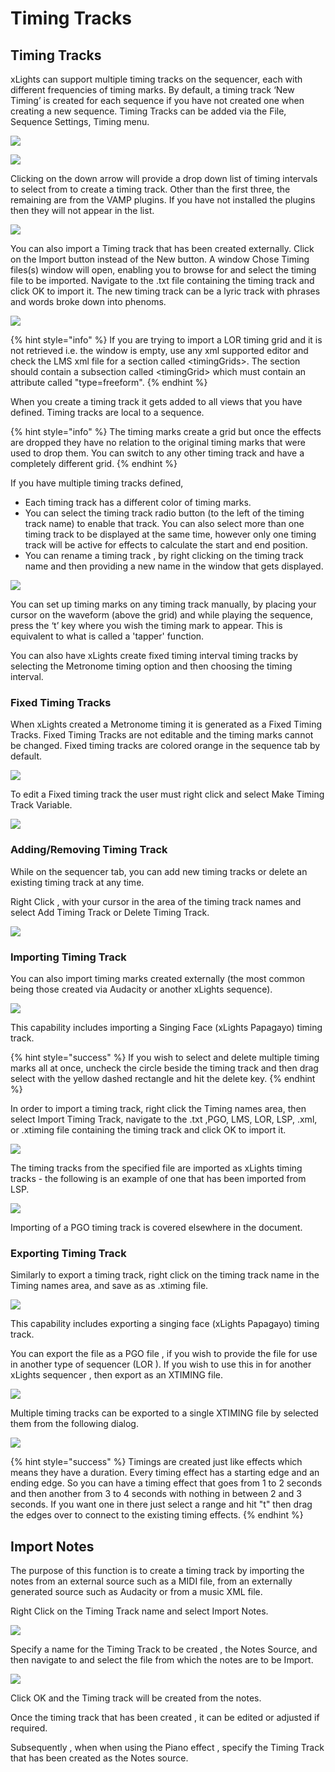 # Timing Tracks

## Timing Tracks

xLights can support multiple timing tracks on the sequencer, each with different frequencies of timing marks. By default, a timing track ‘New Timing’ is created for each sequence if you have not created one when creating a new sequence. Timing Tracks can be added via the File, Sequence Settings, Timing menu.

![](<../../.gitbook/assets/image (174).png>)

![](../../.gitbook/assets/base64295102e85a0ab30.png)

Clicking on the down arrow will provide a drop down list of timing intervals to select from to create a timing track. Other than the first three, the remaining are from the VAMP plugins. If you have not installed the plugins then they will not appear in the list.

![](../../.gitbook/assets/base64ea1a0ac901fc17f8.png)

You can also import a Timing track that has been created externally. Click on the Import button instead of the New button. A window Chose Timing files(s) window will open, enabling you to browse for and select the timing file to be imported. Navigate to the .txt file containing the timing track and click OK to import it. The new timing track can be a lyric track with phrases and words broke down into phenoms.

![](../../.gitbook/assets/base6428a098d66b2ad664.png)

{% hint style="info" %}
If you are trying to import a LOR timing grid and it is not retrieved i.e. the window is empty, use any xml supported editor and check the LMS xml file for a section called \<timingGrids>. The section should contain a subsection called \<timingGrid> which must contain an attribute called "type=freeform".
{% endhint %}

When you create a timing track it gets added to all views that you have defined. Timing tracks are local to a sequence.

{% hint style="info" %}
The timing marks create a grid but once the effects are dropped they have no relation to the original timing marks that were used to drop them. You can switch to any other timing track and have a completely different grid.
{% endhint %}

If you have multiple timing tracks defined,

* Each timing track has a different color of timing marks.
* You can select the timing track radio button (to the left of the timing track name) to enable that track. You can also select more than one timing track to be displayed at the same time, however only one timing track will be active for effects to calculate the start and end position.
* You can rename a timing track , by right clicking on the timing track name and then providing a new name in the window that gets displayed.

![](https://lh3.googleusercontent.com/Lm0V6P5ht4qLyB3PiVSnkV69xQSZMIvD1bPUaLxDejAjl3cJYzEqFfFokk23F78jFJKx8rred7Dgd\_R5tbsTs5CH0knB9XXOyt9LViMCd7ri-n7UVRd82V7CvqBuGuEEhMppfY0C)

You can set up timing marks on any timing track manually, by placing your cursor on the waveform (above the grid) and while playing the sequence, press the ‘t’ key where you wish the timing mark to appear. This is equivalent to what is called a 'tapper' function.

You can also have xLights create fixed timing interval timing tracks by selecting the Metronome timing option and then choosing the timing interval.

### Fixed Timing Tracks

When xLights created a Metronome timing it is generated as a Fixed Timing Tracks. Fixed Timing Tracks are not editable and the timing marks cannot be changed. Fixed timing tracks are colored orange in the sequence tab by default.

![](<../../.gitbook/assets/image (618) (1).png>)

To edit a Fixed timing track the user must right click and select Make Timing Track Variable.

![](<../../.gitbook/assets/image (349).png>)

### Adding/Removing Timing Track

While on the sequencer tab, you can add new timing tracks or delete an existing timing track at any time.

Right Click , with your cursor in the area of the timing track names and select Add Timing Track or Delete Timing Track.

![](<../../.gitbook/assets/image (415) (1).png>)

### Importing Timing Track

You can also import timing marks created externally (the most common being those created via Audacity or another xLights sequence).

![](<../../.gitbook/assets/image (368) (1).png>)

This capability includes importing a Singing Face (xLights Papagayo) timing track.

{% hint style="success" %}
If you wish to select and delete multiple timing marks all at once, uncheck the circle beside the timing track and then drag select with the yellow dashed rectangle and hit the delete key.
{% endhint %}

In order to import a timing track, right click the Timing names area, then select Import Timing Track, navigate to the .txt ,PGO, LMS, LOR, LSP, .xml, or .xtiming file containing the timing track and click OK to import it.

![](../../.gitbook/assets/base64538a6a09649a3a2.png)

The timing tracks from the specified file are imported as xLights timing tracks - the following is an example of one that has been imported from LSP.

![](../../.gitbook/assets/base64e82c031c196897d1.png)

Importing of a PGO timing track is covered elsewhere in the document.

### Exporting Timing Track

Similarly to export a timing track, right click on the timing track name in the Timing names area, and save as as .xtiming file.

![](../../.gitbook/assets/base64ced07dc4216db4f9.png)

This capability includes exporting a singing face (xLights Papagayo) timing track.

You can export the file as a PGO file , if you wish to provide the file for use in another type of sequencer (LOR ). If you wish to use this in for another xLights sequencer , then export as an XTIMING file.

![](../../.gitbook/assets/base642497528acc874de2.png)

Multiple timing tracks can be exported to a single XTIMING file by selected them from the following dialog.

![](<../../.gitbook/assets/image (74) (1).png>)

{% hint style="success" %}
Timings are created just like effects which means they have a duration. Every timing effect has a starting edge and an ending edge. So you can have a timing effect that goes from 1 to 2 seconds and then another from 3 to 4 seconds with nothing in between 2 and 3 seconds. If you want one in there just select a range and hit "t" then drag the edges over to connect to the existing timing effects.
{% endhint %}

## Import Notes

The purpose of this function is to create a timing track by importing the notes from an external source such as a MIDI file, from an externally generated source such as Audacity or from a music XML file.

Right Click on the Timing Track name and select Import Notes.

![](<../../.gitbook/assets/image (175).png>)

Specify a name for the Timing Track to be created , the Notes Source, and then navigate to and select the file from which the notes are to be Import.

![](../../.gitbook/assets/base6476790ad4ccc42820.png)

Click OK and the Timing track will be created from the notes.

Once the timing track that has been created , it can be edited or adjusted if required.

Subsequently , when when using the Piano effect , specify the Timing Track that has been created as the Notes source.
